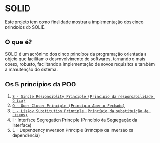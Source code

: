 # SOLID
Este projeto tem como finalidade mostrar a implementação dos cinco princípios do SOLID.

## O que é?
SOLID é um acrônimo dos cinco princípos da programação orientada a objeto que facilitam o desenvolvimento de
softwares, tornando o mais coeso, robusto, facilitando a implementação de novos requisitos e também a manutenção do sistema.

## Os 5 princípios da POO
1. [`S - Single Responsiblity Principle (Princípio da responsabilidade única)`](https://github.com/byhammert/projeto-solid/tree/master/src/main/java/br/com/solid/carrinho/compras)
2. [`O - Open-Closed Principle (Princípio Aberto-Fechado)`](https://github.com/byhammert/projeto-solid/tree/master/src/main/java/br/com/solid/etl)
3. [`L - Liskov Substitution Principle (Princípio da substituição de Liskov)`](https://github.com/byhammert/projeto-solid/tree/master/src/main/java/br/com/solid/poligonos)
4. I - Interface Segregation Principle (Princípio da Segregação da Interface)
5. D - Dependency Inversion Principle (Princípio da inversão da dependência)
